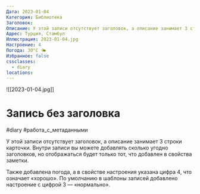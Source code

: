 ```yaml
---
Дата: 2023-01-04
Категория: Библиотека
Заголовок: 
Описание: У этой записи отсутствует заголовок, а описание занимает 3 строки карточки. Внутри записи вы можете добавлять сколько угодно заголовков, но отображаться будет только тот, что добавлен в свойства заметки.
Адрес: Турция, Стамбул
Иллюстрация: 2023-01-04.jpg
Настроение: 4
Погода: 30°C 🌤
Избранное: false
cssclasses:
  - diary
locations:
---
```


![[2023-01-04.jpg]]

# Запись без заголовка

#diary #работа_с_метаданными

У этой записи отсутствует заголовок, а описание занимает 3 строки карточки. Внутри записи вы можете добавлять сколько угодно заголовков, но отображаться будет только тот, что добавлен в свойства заметки.

Также добавлена погода, а в свойстве настроения указана цифра 4, что означает «хорошо». По умолчанию в шаблоны записей добавлено настроение с цифрой 3 — «нормально».

